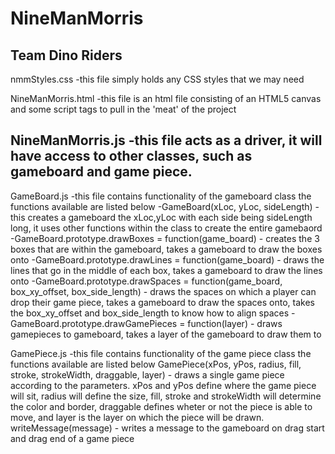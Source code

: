NineManMorris
=============

Team Dino Riders
-------------

nmmStyles.css
-this file simply holds any CSS styles that we may need

NineManMorris.html
-this file is an html file consisting of an HTML5 canvas and some script tags to pull in the 'meat' of the project

NineManMorris.js
-this file acts as a driver, it will have access to other classes, such as gameboard and game piece.
-

GameBoard.js
-this file contains functionality of the gameboard class the functions available are listed below
-GameBoard(xLoc, yLoc, sideLength) - this creates a gameboard the xLoc,yLoc with each side being sideLength long, it uses other functions within the class to create the entire gamebaord
-GameBoard.prototype.drawBoxes = function(game_board) - creates the 3 boxes that are within the gameboard, takes a gameboard to draw the boxes onto
-GameBoard.prototype.drawLines = function(game_board) - draws the lines that go in the middle of each box, takes a gameboard to draw the lines onto
-GameBoard.prototype.drawSpaces = function(game_board, box_xy_offset, box_side_length) - draws the spaces on which a player can drop their game piece, takes a gameboard to draw the spaces onto, takes the box_xy_offset and box_side_length to know how to align spaces
-GameBoard.prototype.drawGamePieces = function(layer) - draws gamepieces to gameboard, takes a layer of the gameboard to draw them to


GamePiece.js
-this file contains functionality of the game piece class the functions available are listed below
GamePiece(xPos, yPos, radius, fill, stroke, strokeWidth, draggable, layer) - draws a single game piece according to the parameters.  xPos and yPos define where the game piece will sit, radius will define the size, fill, stroke and strokeWidth will determine the color and border, draggable defines wheter or not the piece is able to move, and layer is the layer on which the piece will be drawn.
writeMessage(message) - writes a message to the gameboard on drag start and drag end of a game piece